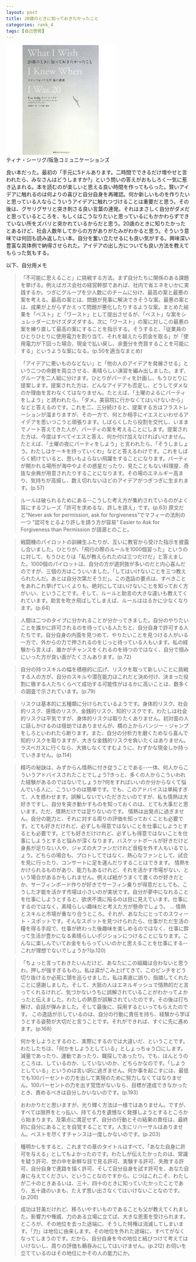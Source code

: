 ```yaml
---
layout: post
title: 20歳のときに知っておきたかったこと
categories: rank_4
tags: [自己啓発]
---
```



<div class="book"><div class="book_image"><a href="http://www.amazon.co.jp/dp/4484101017"><img src="/images/what_i_wish_i_knew_when_i_was_20.jpg"></a></div><div class="book_info">ティナ・シーリグ/阪急コミュニケーションズ</div><div class="clear"></div></div>

良い本だった。最初の「手元に5ドルあります。二時間でできるだけ増やせと言われたら、みなさんはどうしますか?」という問いの答えがおもしろく一気に惹き込まれる。本を読むのが楽しいと思える良い時間を作ってもらった。賢いアイデアに触れるのは何よりの喜びと自分自身を再確認。何か新しいものを作りたいと思っている人ならこういうアイデアに触れつづけることは重要だと思う。その後は、グサリグサリと突き刺さる良い言葉の連発。それはまさしく自分がダメだと思っているところを、もしくはこうなりたいと思っているにもかかわらずできていない所をズバリと突かれているからだと思う。20歳のときに知りたかったとあるけど、社会人数年してからの方がありがたみがわかると思う。そういう意味では何回も読み返したい本。自分を奮い立たせるにも良い気がする。興味深い豊富な具体例で納得させられた。アイデアの出し方についても良い方法を教えてもらった気もする。 

以下、自分用メモ <!--more-->

> 「不可能に思えること」に挑戦する方法。まず自分たちに関係のある課題を挙げる。例えばガス会社の経営幹部であれば、社内で省エネをいかに実践するか。つぎにグループを少人数にのチームに分け、最高の案と最悪の案を考える。最高の案とは、問題が見事に解決できそうな案。最悪の案とは、成果が上がらずかえって問題が悪化したりするような案。まとめた結果を「ベスト」と「ワースト」として提出させるが、「ベスト」な案をシュレッダーにかけズダズダする。次に「ワースト」の案に対しこの最悪の案を練り直して最高の案にすることを指示する。そうすると、「従業員のひとりひとりに使用電力を割り当て、それを越えたら罰金を取る」が「使用電力が下回った場合、現金で払い戻し、余畳分を売買することを可能にする」というような案になる。(p.50を適当なまとめ) 

> 「アイデアに悪いものなどない」と「他の人のアイデアを発展させる」という二つの命題を両立させる、素晴らしい演習を編み出しました。まず、グループを二人組に分けます。ひとりがパーティを計画し、もうひとりに提案します。提案された方は、どんなアイデアも否定し、どうしてダメなのか理由を言わなくてはなりません。たとえば、「土曜のよるにパーティをしよう」と誘われたら、「ダメ。美容院に行かなくてはいけないから」などと答えるのです。これを二、三分続けると、提案する方はフラストレーションが溜まりますが、その一方で、何とか相手にイエスといわせるアイデアを思いつこうと頑張ります。しばらくしたら役割を交代し、いままでノート答えてきた人が、パーティの案を考えることにします。提案された方は、今度はすべてイエスと答え、何か付け加えなければいけません。たとえば、「土曜の夜にパーティをしよう」と言われたら、「そうしましょう。わたしはケーキを持っていくわ」などと答えるわけです。これをしばらく続けていると、思いもよらない飛躍をすることになります。パーティが開かれる場所が海中やよその惑星だったり、見たこともない料理屋、奇抜な余興が用意されたりすることになります。その場のエネルギー高まり、気持ちが高揚し、数え切れないほどのアイデアがつぎつぎに生まれます。(p.57) 

> ルールは破られるためにある--こうした考え方が集約されているのがよく耳にするフレーズ「許可を求めるな、許しを請え」です。(p.63) 原文だと“Never ask for permission, ask for forgiveness”でマフィーの法則の一つ "認可をとるより許しを請う方が容易" Easier to Ask for Forgiveness than Permission が語源とのこと。 

> 戦闘機のパイロットの訓練生ふたりが、互いに教官から受けた指示を披露し合いました。ひとりが、「飛行の際のルールを1000個習った」というのに対して、もうひとりは「私が教えられたのは三つだけだ」と答えました。1000個のパイロットは、自分の方が選択肢が多いのだと内心喜んだのですが、三個の方はこういいました。「してはいけないことを三つ教えられたんだ。あとは自分次第だそうだ」。この逸話の要点は、すべきことをあれこれ挙げていくよりも、絶対にしてはいけないことを知っておく方がいい、ということです。そして、ルールと助言の大きな違いも教えてくれています。助言を吹き飛ばしてしまえば、ルールははるかに少なくなります。(p.64) 

> 人間は二つのタイプに分かれることが分かってきました。自分のやりたいことを誰かに許可されるのを待っている人たちと、自分自身で許可する人たちです。自分自身の内面を見つめて、やりたいことを見つける人がいる一方で、外からの力で押されるのをじっと待っている人もいます。私の経験から言えば、誰かがチャンスをくれるのを待つのではなく、自分で掴みにいった方が良い面がたくさんあります。(p.72) 

> 自分の持つスキルの幅を積極的に広げ、リスクを取って新しいことに挑戦する人の方が、自分のスキルや潜在能力はこれだと決め付け、決まった役割に徹する人たちくらべて成功する可能性がはるかに高いことは、数多くの調査で示されています。(p.79) 

> リスクは基本的に五種類に分けられているようです。身体的リスク、社会的リスク、感情のリスク、金銭的リスク、知的リスクです。わたしは社会的リスクは平気ですが、身体的リスクは取りたくありません。初対面の人に話しかけるのは億劫ではありませんが、橋の上からバンジー・ジャンプをしろといわれたら断ります。また、自分の分析力を磨くためなら喜んで知的リスクを取りますが、大きな金銭的リスクを負いたくはありません。ラスベガスに行くなら、大損しなくてすむように、わずかな現金しか持っていきません。(p.114) 

> 精巧の秘訣は、みずからん情熱に付き従うことである--一体、何人からこういうアドバイスされたことでしょう?きっと、多くの人からこういわれた経験があるのではないでしょうか?何をすればいいのか分からなくて悩んでいる人に、こういうのは簡単です。でも、このアドバイスは単純すぎて、人を惑わせます。誤解しないでいただきたいのですが、私も情熱は大好きですし、自分を突き動かすものを知っておくのは、とても大事だと思います。ただ、情熱だけでは足りないのです。 
情熱は出発点に過ぎません。自分の能力と、それに対する周りの評価を知っておくことも必要です。とても好きだけれど、必ずしも得意ではないことを仕事にしようとするとも必要です。とても好きだけけれど、必ずしも得意ではないことを仕事にしようとすると悩みが深くなります。バスケットボールが好きだけど身長が足りない人や、ジャズの大ファンだけれど音程を外す人もいるでしょう。どちらの場合も、プロトしてではなく、熱心なファンとして、試合を見に行ったり、コンサートに足を運んだりすることはできます。 
情熱をかけられるものがあり、能力もあるけれど、それを活かす市場がない、という場合があるかもしれません。例えば絵がうまくて書くのが好きだとか、サーフィンボード作りが好きでサーフィン乗りが得意だとしても、こうした才能を活かす市場は小さいのが実状です。自分が夢中になれることを仕事にしようとすると、欲求不満に陥るのは目に見えています。仕事にするのではなく、素晴らしい趣味だと考えた方が懸命でしょう。 
... 
情熱とスキルと市場が重なり合うところ。それが、あなたにとってのスウィート・スポットです。そんなスポットを見つけられたら、仕事がただ生活の糧を得る手段で、仕事が終わった後趣味を楽しめるのではなく、仕事に酔って生活が豊かになる素晴らしいポジションにつけることになります。こんなに楽しんでいてお金をもらっていいのかと思えることを仕事にする--これが理想でないでしょうか?(p.120) 

> 「ちょっと言っておきたいんだけど、あなたにこの組織は合わないと思うわ。押しが強すぎるもの」。私は涙がこみ上げてきて、このピンチをどう切り抜けるか必死に頭を巡らせました。私は素直に誤り、指摘してくれたことに感謝しました。そして、大抵の人はエネルギッシュで情熱的だと言ってくれるけれど、気づかないうちに誤解されていることがわかってよかったと伝えました。わたしの熱意が誤解されていたのです。その後は打ち解け、会話が弾みました。そして最後に、採用するといってもらえたのです。 
この逸話が示しているのは、自分の行動に責任を持ち、経験から学ぼうとする姿勢が大切だと言うことです。それができれば、すぐに先に進めます。(p.168) 

> 何かをしようとするのと、実際にするのでは大違いだ、ということです。わたしたちは、「何かをしようとしている」としょっちゅう口にします。減量であったり、運動であったり、職探しであったり。でも、ほんとうのところは、しているのか、していないのか、どちらかなのです。「しようとしている」というのは言い訳に過ぎません。何か事を起こすには、最低でも100パーセントの力を出して実現のために努力しなくてはなりません。100パーセントの力を出す覚悟がないなら、目標が達成できなかったとき、責めるべきは自分しかいないのです。(p.193) 

> おわかりだと思いますが、光り輝く方法は一様ではありません。ですが、すべては限界をとっ払い、持てる力を遺憾なく発揮しようとするところから始まります。及第点に満足せず、自分の行動とその結果の責任は、最終的に自分にあることを自覚することです。人生にリハーサルはありません。ベストを尽くすチャンスは一度しかないのです。(p.203) 

> 種明かしをすると、これまでの章のタイトルはすべて、「あなた自身に許可を与える」としてもよかったのです。わたしが伝えたかったのは、常識を疑う許可、世の中を新鮮な目で見る許可、実験する許可、失敗する許可、自分自身で進路を描く許可、そして自分自身を試す許可を、あなた自身に与えてください、ということなのですから。じつはこれこそ、わたしが二十のときあるいは、三十、四十のときに知っていたかったことであり、五十歳のいまも、たえず思い出さなくてはいけないことなのです。(p.206) 

> 成功は甘美だけれど、移ろいやすいものであることも父が教えてくれました。影響力や権威、力のある立場に立てば、大きな恩恵を受けられます。ところが、その地位を去った途端に、そうした特権は消滅してしまいます。「力」は地位に由来します。その地位を外れた途端に、すべてがなくなってしまうのです。だから、自分自身を今の地位と結びつけて考えてはいけないし、周りの評価も鵜呑みにしてはいけません。(p.212) お伺いを立てているのはその地位にかその人の能力にか。
